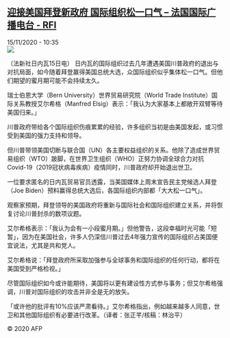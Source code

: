 <!--1605437723000-->
[迎接美国拜登新政府 国际组织松一口气 – 法国国际广播电台 - RFI](http://www.rfi.fr//cn/contenu/20201115-%E8%BF%8E%E6%8E%A5%E7%BE%8E%E5%9B%BD%E6%8B%9C%E7%99%BB%E6%96%B0%E6%94%BF%E5%BA%9C-%E5%9B%BD%E9%99%85%E7%BB%84%E7%BB%87%E6%9D%BE%E4%B8%80%E5%8F%A3%E6%B0%94)
------

<div>15/11/2020 - 10:35</div><img src="https://s.rfi.fr/media/display/9917c056-2729-11eb-b365-005056a964fe/w:310/p:16x9/int0012b.201115173502.jpg"><div class="t-content__body u-clearfix"><p>（法新社日内瓦15日电）    日内瓦的国际组织过去几年遭遇美国川普政府的退出与对抗局面，如今随着拜登赢得美国总统大选，众国际组织似乎集体松一口气。但他们期望的蜜月期可能不会持续太久。</p><p>    瑞士伯恩大学（Bern University）世界贸易研究院（World Trade Institute）国际关系教授艾尔希格（Manfred Elsig）表示：「我认为大家基本上都敞开双臂等待美国归来。」</p><p>    川普政府带给各个国际组织伤痕累累的经验，许多组织当初是由美国发起，或习惯受到美国的强力支持和领导。</p><p>    但川普带领美国切断与联合国（UN）各主要权益组织的关系。他除了造成世界贸易组织（WTO）跛脚，在世界卫生组织（WHO）正努力协调全球合力对抗Covid-19（2019冠状病毒疾病）疫情同时，川普政府却开始退出世卫。</p><p>    一位要求匿名的日内瓦贸易官员透露，当美国媒体上周末宣告民主党候选人拜登（Joe Biden）预料赢得总统大选后，各国际组织内部都「大大松一口气」。</p><p>    观察家预期，拜登领导的美国政府将重新与国际社会和国际组织建立关系，并将恢复讨论川普封杀的数项议题。</p><p>    艾尔希格表示：「我认为会有一小段蜜月期。」但他警告，这段幸福时光可能「短暂」，因为在美国社会，许多人仍深信川普过去4年强力宣传的国际组织占美国便宜说法，尤其是共和党人。</p><p>    艾尔希格说：「拜登政府所采取加强参与全球事务和国际组织的任何行动，都将在美国受到严格检视。」</p><p>    尽管国际组织如今或许能期待，美国将以更有建设性方式参与事务；但艾尔希格强调，川普对国际组织的攻击并非全是无的放矢。</p><p>    「或许他的批评有10%应该严肃看待。」艾尔希格指出，例如越来越多人同意，世卫和其他国际组织有必要进行改革。（译者：张正芊/核稿：林治平）</p><p class="t-copyright">© 2020 AFP</p>        </div>
